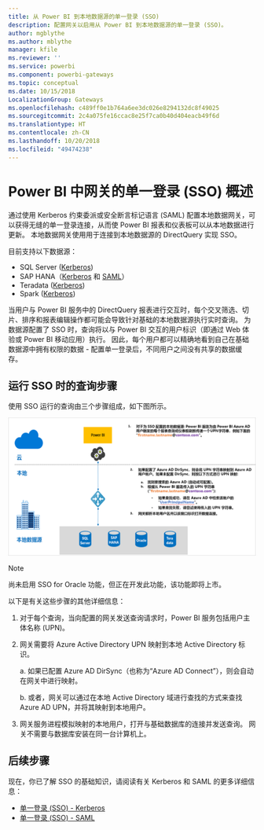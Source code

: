 ```yaml
---
title: 从 Power BI 到本地数据源的单一登录 (SSO)
description: 配置网关以启用从 Power BI 到本地数据源的单一登录 (SSO)。
author: mgblythe
ms.author: mblythe
manager: kfile
ms.reviewer: ''
ms.service: powerbi
ms.component: powerbi-gateways
ms.topic: conceptual
ms.date: 10/15/2018
LocalizationGroup: Gateways
ms.openlocfilehash: c489ff0e1b764a6ee3dc026e8294132dc8f49025
ms.sourcegitcommit: 2c4a075fe16ccac8e25f7ca0b40d404eacb49f6d
ms.translationtype: HT
ms.contentlocale: zh-CN
ms.lasthandoff: 10/20/2018
ms.locfileid: "49474238"
---
```

# <a name="overview-of-single-sign-on-sso-for-gateways-in-power-bi"></a>Power BI 中网关的单一登录 (SSO) 概述

通过使用 Kerberos 约束委派或安全断言标记语言 (SAML) 配置本地数据网关，可以获得无缝的单一登录连接，从而使 Power BI 报表和仪表板可以从本地数据进行更新。 本地数据网关使用用于连接到本地数据源的 DirectQuery 实现 SSO。

目前支持以下数据源：

* SQL Server ([Kerberos](service-gateway-sso-kerberos.md))
* SAP HANA（[Kerberos](service-gateway-sso-kerberos.md) 和 [SAML](service-gateway-sso-saml.md)）
* Teradata ([Kerberos](service-gateway-sso-kerberos.md))
* Spark ([Kerberos](service-gateway-sso-kerberos.md))

当用户与 Power BI 服务中的 DirectQuery 报表进行交互时，每个交叉筛选、切片、排序和报表编辑操作都可能会导致针对基础的本地数据源执行实时查询。  为数据源配置了 SSO 时，查询将以与 Power BI 交互的用户标识（即通过 Web 体验或 Power BI 移动应用）执行。 因此，每个用户都可以精确地看到自己在基础数据源中拥有权限的数据 - 配置单一登录后，不同用户之间没有共享的数据缓存。

## <a name="query-steps-when-running-sso"></a>运行 SSO 时的查询步骤

使用 SSO 运行的查询由三个步骤组成，如下图所示。

![SSO 查询步骤](media/service-gateway-sso-overview/sso-query-steps.png)

> [!NOTE]
> 尚未启用 SSO for Oracle 功能，但正在开发此功能，该功能即将上市。

以下是有关这些步骤的其他详细信息：

1. 对于每个查询，当向配置的网关发送查询请求时，Power BI 服务包括用户主体名称 (UPN)。

2. 网关需要将 Azure Active Directory UPN 映射到本地 Active Directory 标识。

   a.  如果已配置 Azure AD DirSync（也称为“Azure AD Connect”），则会自动在网关中进行映射。

   b.  或者，网关可以通过在本地 Active Directory 域进行查找的方式来查找 Azure AD UPN，并将其映射到本地用户。

3. 网关服务进程模拟映射的本地用户，打开与基础数据库的连接并发送查询。 网关不需要与数据库安装在同一台计算机上。

## <a name="next-steps"></a>后续步骤

现在，你已了解 SSO 的基础知识，请阅读有关 Kerberos 和 SAML 的更多详细信息：

* [单一登录 (SSO) - Kerberos](service-gateway-sso-kerberos.md)
* [单一登录 (SSO) - SAML](service-gateway-sso-saml.md)
